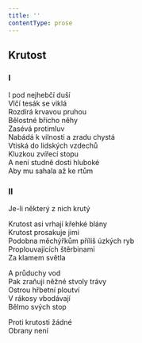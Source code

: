 ```yaml
---
title: ''
contentType: prose
---
```


## Krutost

### I

I pod nejhebčí duší  
Vlčí tesák se viklá  
Rozdírá krvavou pruhou  
Bělostné břicho něhy  
Zasévá protimluv  
Nabádá k vilnosti a zradu chystá  
Vtiská do lidských vzdechů  
Kluzkou zvířecí stopu  
A není studně dosti hluboké  
Aby mu sahala až ke rtům

### II

Je-li některý z nich krutý

Krutost asi vrhají křehké blány  
Krutost prosakuje jimi  
Podobna měchýřkům příliš úzkých ryb  
Proplouvajících štěrbinami  
Za klamem světla

A průduchy vod  
Pak zraňuji něžné stvoly trávy  
Ostrou hřbetní ploutví  
V rákosy vbodávají  
Bělmo svých stop

Proti krutosti žádné  
Obrany není
